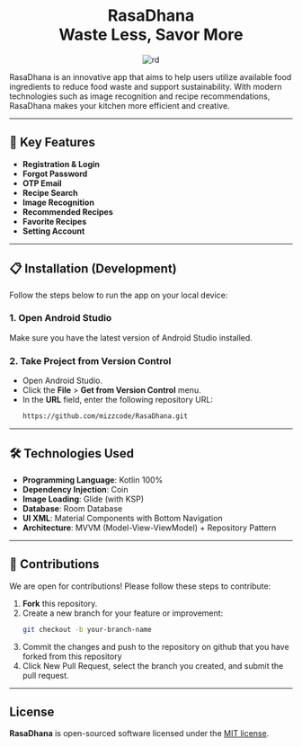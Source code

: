 <h1 align="center">
RasaDhana  
<br>  
Waste Less, Savor More  
</h1>

<p align="center">
  <img src="https://github.com/user-attachments/assets/0549d68f-fa1a-4b5f-8ad2-2c81357a98e9" alt="rd">
</p>

RasaDhana is an innovative app that aims to help users utilize available food ingredients to reduce food waste and support sustainability. With modern technologies such as image recognition and recipe recommendations, RasaDhana makes your kitchen more efficient and creative.

---

## 📖 Key Features
- **Registration & Login**  
- **Forgot Password**  
- **OTP Email**  
- **Recipe Search**  
- **Image Recognition**
- **Recommended Recipes**
- **Favorite Recipes**  
- **Setting Account**  

---

## 📋 Installation (Development)
Follow the steps below to run the app on your local device:

### 1. **Open Android Studio**
Make sure you have the latest version of Android Studio installed.

### 2. **Take Project from Version Control**
- Open Android Studio.
- Click the **File** > **Get from Version Control** menu.
- In the **URL** field, enter the following repository URL:
  ```bash
  https://github.com/mizzcode/RasaDhana.git


---

## 🛠 Technologies Used
- **Programming Language**: Kotlin 100%
- **Dependency Injection**: Coin
- **Image Loading**: Glide (with KSP)
- **Database**: Room Database
- **UI XML**: Material Components with Bottom Navigation
- **Architecture**: MVVM (Model-View-ViewModel) + Repository Pattern

---

## 🌟 Contributions
We are open for contributions! Please follow these steps to contribute:

1. **Fork** this repository.
2. Create a new branch for your feature or improvement:
   ```bash
   git checkout -b your-branch-name
3. Commit the changes and push to the repository on github that you have forked from this repository
4. Click New Pull Request, select the branch you created, and submit the pull request.

---

## License

<b>RasaDhana</b> is open-sourced software licensed under the [MIT license](https://opensource.org/licenses/MIT).
